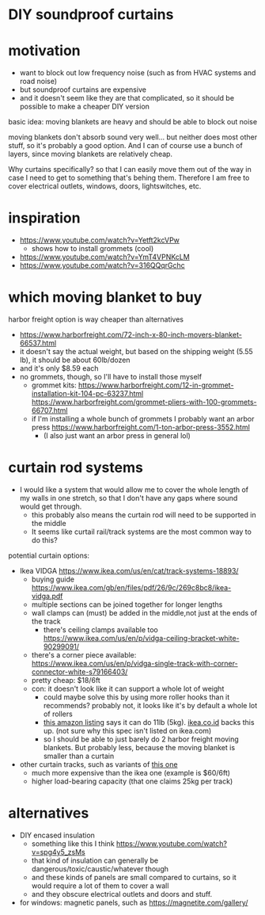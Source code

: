 # DIY soundproof curtains

# motivation
* want to block out low frequency noise (such as from HVAC systems and road noise)
* but soundproof curtains are expensive
* and it doesn't seem like they are that complicated, so it should be possible to make a cheaper DIY version

basic idea: moving blankets are heavy and should be able to block out noise

moving blankets don't absorb sound very well... but neither does most other stuff, so it's probably a good option.
And I can of course use a bunch of layers, since moving blankets are relatively cheap.


Why curtains specifically? so that I can easily move them out of the way in case I need to get to something that's behing them.
Therefore I am free to cover electrical outlets, windows, doors, lightswitches, etc.


# inspiration
* https://www.youtube.com/watch?v=Yetft2kcVPw
  * shows how to install grommets (cool)
* https://www.youtube.com/watch?v=YmT4VPNKcLM
* https://www.youtube.com/watch?v=316QQqrGchc


# which moving blanket to buy
harbor freight option is way cheaper than alternatives
* https://www.harborfreight.com/72-inch-x-80-inch-movers-blanket-66537.html
* it doesn't say the actual weight, but based on the shipping weight (5.55 lb), it should be about 60lb/dozen
* and it's only $8.59 each
* no grommets, though, so I'll have to install those myself
  * grommet kits: https://www.harborfreight.com/12-in-grommet-installation-kit-104-pc-63237.html https://www.harborfreight.com/grommet-pliers-with-100-grommets-66707.html
  * if I'm installing a whole bunch of grommets I probably want an arbor press https://www.harborfreight.com/1-ton-arbor-press-3552.html
    * (I also just want an arbor press in general lol)

# curtain rod systems
* I would like a system that would allow me to cover the whole length of my walls in one stretch, so that I don't have any gaps where sound would get through.
  * this probably also means the curtain rod will need to be supported in the middle
  * It seems like curtail rail/track systems are the most common way to do this?

potential curtain options:
* Ikea VIDGA https://www.ikea.com/us/en/cat/track-systems-18893/
  * buying guide https://www.ikea.com/gb/en/files/pdf/26/9c/269c8bc8/ikea-vidga.pdf
  * multiple sections can be joined together for longer lengths
  * wall clamps can (must) be added in the middle,not just at the ends of the track
    * there's ceiling clamps available too https://www.ikea.com/us/en/p/vidga-ceiling-bracket-white-90299091/
  * there's a corner piece available: https://www.ikea.com/us/en/p/vidga-single-track-with-corner-connector-white-s79166403/
  * pretty cheap: $18/6ft
  * con: it doesn't look like it can support a whole lot of weight
    * could maybe solve this by using more roller hooks than it recommends? probably not, it looks like it's by default a whole lot of rollers
    * [this amazon listing](https://www.amazon.com/IKEA-Vidga-Single-Track-702-991-53/dp/B07D1D2TH5) says it can do 11lb (5kg).
      [ikea.co.id](https://www.ikea.co.id/en/products/curtains-and-blinds/curtain-rods-and-systems/vidga-art-50299154) backs this up. (not sure why this spec isn't listed on ikea.com)
    * so I should be able to just barely do 2 harbor freight moving blankets. But probably less, because the moving blanket is smaller than a curtain
* other curtain tracks, such as variants of [this one](https://www.amazon.com/Curtain-3ft-9-8ft-Curtains-Divider-Ceiling-Shower-Ceiling/dp/B07ZS6RPJQ)
  * much more expensive than the ikea one (example is $60/6ft)
  * higher load-bearing capacity (that one claims 25kg per track)




# alternatives
* DIY encased insulation
  * something like this I think https://www.youtube.com/watch?v=spg4y5_zsMs
  * that kind of insulation can generally be dangerous/toxic/caustic/whatever though
  * and these kinds of panels are small compared to curtains, so it would require a lot of them to cover a wall
  * and they obscure electrical outlets and doors and stuff.
* for windows: magnetic panels, such as https://magnetite.com/gallery/

